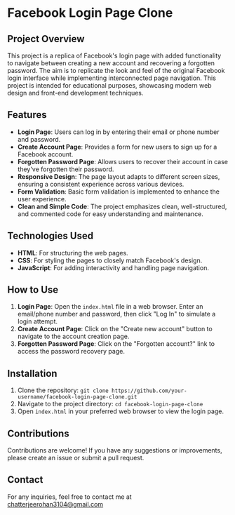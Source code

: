 # Facebook Login Page Clone

## Project Overview
This project is a replica of Facebook's login page with added functionality to navigate between creating a new account and recovering a forgotten password. The aim is to replicate the look and feel of the original Facebook login interface while implementing interconnected page navigation. This project is intended for educational purposes, showcasing modern web design and front-end development techniques.

## Features
- **Login Page**: Users can log in by entering their email or phone number and password.
- **Create Account Page**: Provides a form for new users to sign up for a Facebook account.
- **Forgotten Password Page**: Allows users to recover their account in case they've forgotten their password.
- **Responsive Design**: The page layout adapts to different screen sizes, ensuring a consistent experience across various devices.
- **Form Validation**: Basic form validation is implemented to enhance the user experience.
- **Clean and Simple Code**: The project emphasizes clean, well-structured, and commented code for easy understanding and maintenance.

## Technologies Used
- **HTML**: For structuring the web pages.
- **CSS**: For styling the pages to closely match Facebook's design.
- **JavaScript**: For adding interactivity and handling page navigation.

## How to Use
1. **Login Page**: Open the `index.html` file in a web browser. Enter an email/phone number and password, then click "Log In" to simulate a login attempt.
2. **Create Account Page**: Click on the "Create new account" button to navigate to the account creation page.
3. **Forgotten Password Page**: Click on the "Forgotten account?" link to access the password recovery page.

## Installation
1. Clone the repository: `git clone https://github.com/your-username/facebook-login-page-clone.git`
2. Navigate to the project directory: `cd facebook-login-page-clone`
3. Open `index.html` in your preferred web browser to view the login page.

## Contributions
Contributions are welcome! If you have any suggestions or improvements, please create an issue or submit a pull request.

## Contact
For any inquiries, feel free to contact me at chatterjeerohan3104@gmail.com
